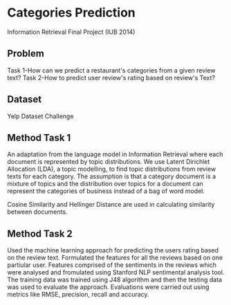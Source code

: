 # Categories Prediction
Information Retrieval Final Project (IUB 2014)

## Problem
Task 1-How can we predict a restaurant's categories from a given review text?
Task 2-How to predict user review's rating based on review's Text?

## Dataset
Yelp Dataset Challenge

## Method Task 1
An adaptation from the language model in Information Retrieval where each document is represented by topic distributions.
We use Latent Dirichlet Allocation (LDA), a topic modelling, to find topic distributions from review texts for each category.
The assumption is that a category document is a mixture of topics and the distribution over topics for a document can represent the categories of business instead of a bag of word model.

Cosine Similarity and Hellinger Distance are used in calculating similarity between documents.

## Method Task 2
Used the machine learning approach for predicting the users rating based on the review text. Formulated the features for all the reviews based on one partiular user. Features comprised of the sentiments in the reviews which were analysed and fromulated using Stanford NLP sentimental analysis tool. The training data was trained using J48 algorithm and then the testing data was used to evaluate the approach.
Evaluations were carried out using metrics like RMSE, precision, recall and accuracy.



